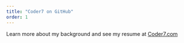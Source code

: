 ```yaml
---
title: "Coder7 on GitHub"
order: 1
---
```

Learn more about my background and see my resume at [Coder7.com](http://www.coder7.com)
